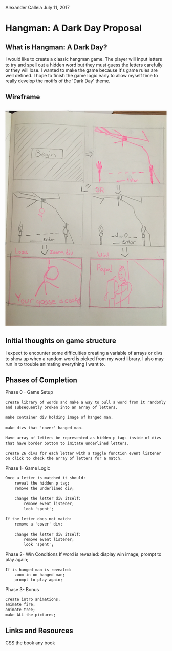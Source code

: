  Alexander Calleia July 11, 2017

# Hangman: A Dark Day Proposal

## What is Hangman: A Dark Day?

I would like to create a classic hangman game. The player will input letters to try and spell out a hidden word but they must guess the letters carefully or they will lose. I wanted to make the game because it's game rules are well defined. I hope to finish the game logic early to allow myself time to really develop the motifs of the 'Dark Day' theme.  

## Wireframe

## <img src="images/IMG_3537.JPG">

## Initial thoughts on game structure

I expect to encounter some difficulties creating a variable of arrays or divs to show up when a random word is picked from my word library. I also may run in to trouble animating everything I want to.

## Phases of Completion

Phase 0 - Game Setup
    
    Create library of words and make a way to pull a word from it randomly and subsequently broken into an array of letters. 

    make container div holding image of hanged man.

    make divs that 'cover' hanged man.

    Have array of letters be represented as hidden p tags inside of divs that have border bottom to imitate underlined letters.

    Create 26 divs for each letter with a toggle function event listener on click to check the array of letters for a match.

Phase 1- Game Logic
    
    Once a letter is matched it should:
        reveal the hidden p tag;
        remove the underlined div;
        
        change the letter div itself:
            remove event listener;
            look 'spent'; 

    If the letter does not match:
        remove a 'cover' div;

        change the letter div itself:
            remove event listener;
            look 'spent';

Phase 2- Win Conditions
    If word is revealed:
        display win image;
        prompt to play again;

    If is hanged man is revealed:
        zoom in on hanged man;
        prompt to play again;

Phase 3- Bonus

    Create intro animations;
    animate fire;
    animate tree;
    make ALL the pictures;



## Links and Resources

CSS the book any book 
